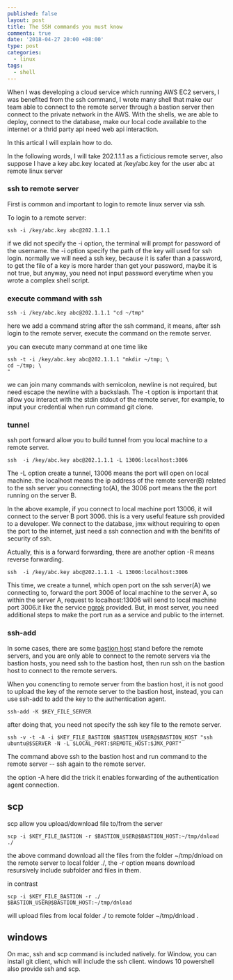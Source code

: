 ```yaml
---
published: false
layout: post
title: The SSH commands you must know
comments: true
date: '2018-04-27 20:00 +08:00'
type: post
categories:
  - linux
tags:
  - shell
---
```

When I was developing a cloud service which running AWS EC2 servers, I was benefited from the ssh command, I wrote many shell that make our team able to connect to the remote server through a bastion server then connect to the private network in the AWS. With the shells, we are able to deploy, connect to the database, make our local code available to the internet or a thrid party api need web api interaction. 

In this artical I will explain how to do.

In the following words, I will take 202.1.1.1 as a ficticious remote server, also suppose I have a key abc.key located at /key/abc.key for the user abc at remote linux server

### ssh to remote server
First is common and important to login to remote linux server via ssh.

To login to a remote server:
```shell
ssh -i /key/abc.key abc@202.1.1.1
```
if we did not specify the -i option, the terminal will prompt for password of the username. the -i option specify the path of the key will used for ssh login. normally we will need a ssh key, because it is safer than a password, to get the file of a key is more harder than get your password, maybe it is not true, but anyway, you need not input password everytime when you wrote a complex shell script.

### execute command with ssh
```shell
ssh -i /key/abc.key abc@202.1.1.1 "cd ~/tmp"
```
here we add a command string after the ssh command, it means, after ssh login to the remote server, execute the command on the remote server.

you can execute many command at one time like
```shell
ssh -t -i /key/abc.key abc@202.1.1.1 "mkdir ~/tmp; \
cd ~/tmp; \
"
```
we can join many commands with semicolon, newline is not required, but need escape the newline with a backslash. The -t option is important that allow you interact with the stdin stdout of the remote server, for example, to input your credential when run command git clone. 

### tunnel
ssh port forward allow you to build tunnel from you local machine to a remote server. 

```shell
ssh  -i /key/abc.key abc@202.1.1.1 -L 13006:localhost:3006
```
The -L option create a tunnel, 13006 means the port will open on local machine. the localhost means the ip address of the remote server(B) related to the ssh server you connecting to(A), the 3006 port means the the port running on the server B.

In the above example, if you connect to local machine port 13006, it will connect to the server B port 3006. this is a very useful feature ssh provided to a developer. We connect to the database, jmx without requiring to open the port to the internet, just need a ssh connection and with the benifits of security of ssh.

Actually, this is a forward forwarding, there are another option -R means reverse forwarding.
```shell
ssh  -i /key/abc.key abc@202.1.1.1 -L 13006:localhost:3006
```
This time, we create a tunnel, which open port on the ssh server(A) we connecting to, forward the port 3006 of local machine to the server A, so within the server A, request to localhost:13006 will send to local machine port 3006.it like the service [ngrok](https://ngrok.com/) provided. But, in most server, you need additional steps to make the port run as a service and public to the internet.


### ssh-add
In some cases, there are some [bastion host](https://en.wikipedia.org/wiki/Bastion_host) stand before the remote servers, and you are only able to connect to the remote servers via the bastion hosts, you need ssh to the bastion host, then run ssh on the bastion host to connect to the remote servers. 

When you conencting to remote server from the bastion host, it is not good to upload the key of the remote server to the bastion host, instead, you can use ssh-add to add the key to the authentication agent.
```shell
ssh-add -K $KEY_FILE_SERVER
```
after doing that, you need not specify the ssh key file to the remote server.
```shell
ssh -v -t -A -i $KEY_FILE_BASTION $BASTION_USER@$BASTION_HOST "ssh ubuntu@$SERVER -N -L $LOCAL_PORT:$REMOTE_HOST:$JMX_PORT"
```
The command above ssh to the bastion host and run command to the remote server -- ssh again to the remote server.

the option -A here did the trick it enables forwarding of the authentication agent connection.

## scp
scp allow you upload/download file to/from the server

```shell
scp -i $KEY_FILE_BASTION -r $BASTION_USER@$BASTION_HOST:~/tmp/dnload ./
```
the above command download all the files from the folder ~/tmp/dnload on the remote server to local folder ./, the -r option means download resursively include subfolder and files in them.

in contrast
```shell
scp -i $KEY_FILE_BASTION -r ./ $BASTION_USER@$BASTION_HOST:~/tmp/dnload 
```
will upload files from local folder ./ to remote folder ~/tmp/dnload .

## windows
On mac, ssh and scp command is included natively. for Window, you can install git client, which will include the ssh client. windows 10 powershell also provide ssh and scp.


